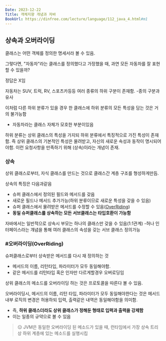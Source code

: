 ```yaml
---
Date: 2023-12-22
Title: 객체지향 개념과 자바
BookUrl: https://dinfree.com/lecture/language/112_java_4.html#m1
---
```

## 상속과 오버라이딩
클래스는 어떤 객체를 정의한 명세서라 볼 수 있음.

그렇다면, "자동차"라는 클래스를 정의했다고 가정했을 때, 과연 모든 자동차를 잘 표현할 수 있을까?

정답은 X임

자동차는 SUV, 트럭, RV, 스포츠카등등 여러 종류의 하위 구분이 존재함.
-종의 구분과 유사

이처럼 다른 하위 분류가 있을 경우 한 클래스에 하위 분류의 모든 특성을 담는 것은 거의 불가능함
- 자동차라는 클래스 자체가 모호한 부분이있음

하위 분류는 상위 클래스의 특성을 가지되 하위 분류에서 특징적으로 가진 특성이 존재함.
즉 상위 클래스의 기본적인 특성은 물려받고, 자신의 새로운 속성과 동작이 명시되어야함. 이런 요청사항을 만족하기 위해 (상속)이라는 개념이 존재.

### 상속
상위 클래스로부터, 자식 클래스를 만드는 것으로 클래스간 계층 구조를 형성하게만듬.

상속의 특징은 다음과같음
- 슈퍼 클래스에서 정의된 필드와 메서드를 갖음
- 새로운 필드나 메서드 추가가능(하위 분류이므로 새로운 특성을 갖을 수 있음)
- 슈퍼 클래스에서 물려받은 메서드를 수정할 수 있음([OverRiding](#오버라이딩))
- **동일 슈퍼클래스를 상속하는 모든 서브클래스는 타입호환이 가능함**

자바에서는 일반적으로 상속시 부모는 하나의 클래스만 갖을 수 있음(1:1관계)
-허나 인터페이스라는 걔념을 통해 여러 클래스의 속성을 갖는 서브 클래스 정의가능

###  #오버라이딩(OverRiding)
슈퍼클래스로부터 상속받은 메서드를 다시 재 정의하는 것
- 메서드의 이름, 리턴타입, 파라미터가 모두 동일해야함.
- 같은 메서드를 리턴타입 혹은 인자만 다르게할경우 오버로딩임

상위 클래스의 메소드를 오버라이딩 하는 것은 프로토콜을 따른다 볼 수 있음.

오버라이딩시, 메서드의 이름, 리턴 타입, 파라미터가 모두 동일해야한다는 것은 메서드 내부 로직의 변경은 허용하되 입력, 출력같은 내역은 동일해야함을 의미함.
- 즉, **하위 클래스더라도 상위 클래스가 정해둔 형태로 입력과 출력을 강제함**
- 이는 일종의 규약으로 볼 수 있음

> 😑 JVM은 동일한 오버라이딩 된 메소드가 있을 때, 런타임에서 가장 상속 트리상 하위 계층에 있는 메소드를 실행시킴
